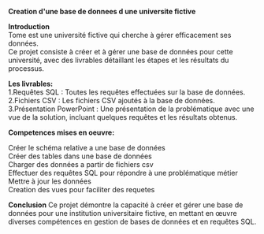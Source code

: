 **Creation d'une base de donnees d une universite fictive**

**Introduction** <br>
Tome est une université fictive qui cherche à gérer efficacement ses données.<br>
Ce projet consiste à créer et à gérer une base de données 
pour cette université, avec des livrables détaillant les étapes et les résultats du processus.

**Les livrables:** <br>
1.Requêtes SQL : Toutes les requêtes effectuées sur la base de données.<br>
2.Fichiers CSV : Les fichiers CSV ajoutés à la base de données.<br>
3.Présentation PowerPoint : Une présentation de la problématique avec une vue 
de la solution, incluant quelques requêtes et les résultats obtenus.


**Competences mises en oeuvre:**

  Créer le schéma relative a une base de données <br>
 Créer des tables dans une base de données <br>
 Charger des données a partir de fichiers csv <br>
 Effectuer des requêtes SQL pour répondre à une problématique métier <br>
 Mettre à jour les données  <br>
 Creation des vues pour faciliter des requetes

**Conclusion**
Ce projet démontre la capacité à créer et gérer une base de données pour une institution universitaire fictive, 
en mettant en œuvre diverses compétences en gestion de bases de données et en requêtes SQL. 

